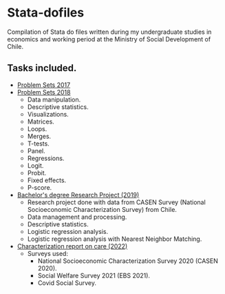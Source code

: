 # Stata-dofiles
Compilation of Stata do files written during my undergraduate studies in economics and working period at the Ministry of Social Development of Chile.

## Tasks included.
* <a href="https://github.com/pherreragalvez/Stata-scripts/tree/main/Problem%20Sets%2017" target="_blank">Problem Sets 2017</a>
* <a href="https://github.com/pherreragalvez/Stata-scripts/tree/main/Problem%20Sets%2018" target="_blank">Problem Sets 2018</a>
  * Data manipulation.
  * Descriptive statistics.
  * Visualizations.
  * Matrices.
  * Loops.
  * Merges.
  * T-tests.
  * Panel.
  * Regressions.
  * Logit.
  * Probit.
  * Fixed effects.
  * P-score.
* <a href="https://github.com/pherreragalvez/big_data_science_diploma/tree/main/Miner%C3%ADa%20de%20datos" target="_blank">Bachelor's degree Research Project (2019)</a>
  * Research project done with data from CASEN Survey (National Socioeconomic Characterization Survey) from Chile.
  * Data management and processing.
  * Descriptive statistics.
  * Logistic regression analysis.
  * Logistic regression analysis with Nearest Neighbor Matching.
* <a href="https://github.com/pherreragalvez/Stata-dofiles/tree/main/Mds%20-%20Cuidados%2022" target="_blank">Characterization report on care (2022)</a>
  * Surveys used:
    * National Socioeconomic Characterization Survey 2020 (CASEN 2020).
    * Social Welfare Survey 2021 (EBS 2021).
    * Covid Social Survey.
